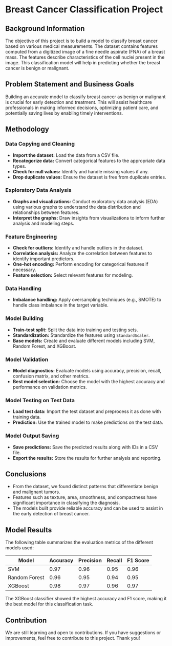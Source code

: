 # Breast Cancer Classification Project

## Background Information

The objective of this project is to build a model to classify breast cancer based on various medical measurements. The dataset contains features computed from a digitized image of a fine needle aspirate (FNA) of a breast mass. The features describe characteristics of the cell nuclei present in the image. This classification model will help in predicting whether the breast cancer is benign or malignant.

## Problem Statement and Business Goals

Building an accurate model to classify breast cancer as benign or malignant is crucial for early detection and treatment. This will assist healthcare professionals in making informed decisions, optimizing patient care, and potentially saving lives by enabling timely interventions.

## Methodology

### Data Copying and Cleaning

- **Import the dataset:** Load the data from a CSV file.
- **Recategorize data:** Convert categorical features to the appropriate data types.
- **Check for null values:** Identify and handle missing values if any.
- **Drop duplicate values:** Ensure the dataset is free from duplicate entries.

### Exploratory Data Analysis

- **Graphs and visualizations:** Conduct exploratory data analysis (EDA) using various graphs to understand the data distribution and relationships between features.
- **Interpret the graphs:** Draw insights from visualizations to inform further analysis and modeling steps.

### Feature Engineering

- **Check for outliers:** Identify and handle outliers in the dataset.
- **Correlation analysis:** Analyze the correlation between features to identify important predictors.
- **One-hot encoding:** Perform encoding for categorical features if necessary.
- **Feature selection:** Select relevant features for modeling.

### Data Handling

- **Imbalance handling:** Apply oversampling techniques (e.g., SMOTE) to handle class imbalance in the target variable.

### Model Building

- **Train-test split:** Split the data into training and testing sets.
- **Standardization:** Standardize the features using `StandardScaler`.
- **Base models:** Create and evaluate different models including SVM, Random Forest, and XGBoost.

### Model Validation

- **Model diagnostics:** Evaluate models using accuracy, precision, recall, confusion matrix, and other metrics.
- **Best model selection:** Choose the model with the highest accuracy and performance on validation metrics.

### Model Testing on Test Data

- **Load test data:** Import the test dataset and preprocess it as done with training data.
- **Prediction:** Use the trained model to make predictions on the test data.

### Model Output Saving

- **Save predictions:** Save the predicted results along with IDs in a CSV file.
- **Export the results:** Store the results for further analysis and reporting.

## Conclusions

- From the dataset, we found distinct patterns that differentiate benign and malignant tumors.
- Features such as texture, area, smoothness, and compactness have significant importance in classifying the diagnosis.
- The models built provide reliable accuracy and can be used to assist in the early detection of breast cancer.

## Model Results

The following table summarizes the evaluation metrics of the different models used:

| Model         | Accuracy | Precision | Recall | F1 Score |
|---------------|----------|-----------|--------|----------|
| SVM           | 0.97     | 0.96      | 0.95   | 0.96     |
| Random Forest | 0.96     | 0.95      | 0.94   | 0.95     |
| XGBoost       | 0.98     | 0.97      | 0.96   | 0.97     |

The XGBoost classifier showed the highest accuracy and F1 score, making it the best model for this classification task.

## Contribution

We are still learning and open to contributions. If you have suggestions or improvements, feel free to contribute to this project. Thank you!

